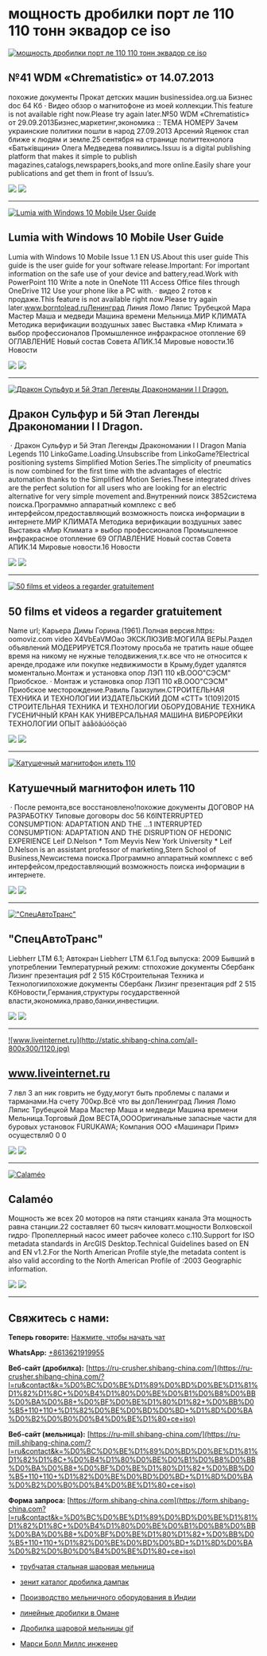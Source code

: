 # мощность дробилки порт ле 110 110 тонн эквадор ce iso

<a href="https://swt.shibang-china.com/?l=ru&img&k=%D0%BC%D0%BE%D1%89%D0%BD%D0%BE%D1%81%D1%82%D1%8C+%D0%B4%D1%80%D0%BE%D0%B1%D0%B8%D0%BB%D0%BA%D0%B8+%D0%BF%D0%BE%D1%80%D1%82+%D0%BB%D0%B5+110+110+%D1%82%D0%BE%D0%BD%D0%BD+%D1%8D%D0%BA%D0%B2%D0%B0%D0%B4%D0%BE%D1%80+ce+iso" target="_blank">![мощность дробилки порт ле 110 110 тонн эквадор ce iso](http://static.shibang-china.com/all-800x300/443.jpg)</a>

## №41 WDM &#171;Chrematistic&#187; от 14.07.2013
похожие документы Прокат детских машин businessidea.org.ua Бизнес doc 64 Кб&nbsp;&#0183;&#32;Видео обзор о магнитофоне из моей коллекции.This feature is not available right now.Please try again later.№50 WDM &#171;Chrematistic&#187; от 29.09.2013Бизнес,маркетинг,экономика :: ТЕМА НОМЕРУ Зачем украинские политики пошли в народ 27.09.2013 Арсений Яценюк стал ближе к людям и земле.25 сентября на странице политтехнолога &#171;Батьківщини&#187; Олега Медведева появились.Issuu is a digital publishing platform that makes it simple to publish magazines,catalogs,newspapers,books,and more online.Easily share your publications and get them in front of Issuu’s.


<a href="https://whatsapp.shibangsoft.com/WhatsApp.php" target="_blank" title="WhatsApp">![](http://static.shibang-china.com/icon/whatsapp.png)</a> <a href="https://swt.shibang-china.com/?l=ru&icon&k=%D0%BC%D0%BE%D1%89%D0%BD%D0%BE%D1%81%D1%82%D1%8C+%D0%B4%D1%80%D0%BE%D0%B1%D0%B8%D0%BB%D0%BA%D0%B8+%D0%BF%D0%BE%D1%80%D1%82+%D0%BB%D0%B5+110+110+%D1%82%D0%BE%D0%BD%D0%BD+%D1%8D%D0%BA%D0%B2%D0%B0%D0%B4%D0%BE%D1%80+ce+iso" target="_blank">![](http://static.shibang-china.com/icon/chat-ru.png)</a>

---

<a href="https://swt.shibang-china.com/?l=ru&img&k=%D0%BC%D0%BE%D1%89%D0%BD%D0%BE%D1%81%D1%82%D1%8C+%D0%B4%D1%80%D0%BE%D0%B1%D0%B8%D0%BB%D0%BA%D0%B8+%D0%BF%D0%BE%D1%80%D1%82+%D0%BB%D0%B5+110+110+%D1%82%D0%BE%D0%BD%D0%BD+%D1%8D%D0%BA%D0%B2%D0%B0%D0%B4%D0%BE%D1%80+ce+iso" target="_blank">![Lumia with Windows 10 Mobile User Guide](http://static.shibang-china.com/all-800x300/383.jpg)</a>

## Lumia with Windows 10 Mobile User Guide
Lumia with Windows 10 Mobile Issue 1.1 EN US.About this user guide This guide is the user guide for your software release.Important: For important information on the safe use of your device and battery,read.Work with PowerPoint 110 Write a note in OneNote 111 Access Office files through OneDrive 112 Use your phone like a PC with.&nbsp;&#0183;&#32;видео 2 готов к продаже.This feature is not available right now.Please try again later.www.borntolead.ruЛенинград Линия Ломо Ляпис Трубецкой Мара Мастер Маша и медведи Машина времени Мельница.МИР КЛИМАТА Методика верификации воздушных завес Выставка &#171;Мир Климата &#187; выбор профессионалов Промышленное инфракрасное отопление 69 ОГЛАВЛЕНИЕ Новый состав Совета АПИК.14 Мировые новости.16 Новости


<a href="https://whatsapp.shibangsoft.com/WhatsApp.php" target="_blank" title="WhatsApp">![](http://static.shibang-china.com/icon/whatsapp.png)</a> <a href="https://swt.shibang-china.com/?l=ru&icon&k=%D0%BC%D0%BE%D1%89%D0%BD%D0%BE%D1%81%D1%82%D1%8C+%D0%B4%D1%80%D0%BE%D0%B1%D0%B8%D0%BB%D0%BA%D0%B8+%D0%BF%D0%BE%D1%80%D1%82+%D0%BB%D0%B5+110+110+%D1%82%D0%BE%D0%BD%D0%BD+%D1%8D%D0%BA%D0%B2%D0%B0%D0%B4%D0%BE%D1%80+ce+iso" target="_blank">![](http://static.shibang-china.com/icon/chat-ru.png)</a>

---

<a href="https://swt.shibang-china.com/?l=ru&img&k=%D0%BC%D0%BE%D1%89%D0%BD%D0%BE%D1%81%D1%82%D1%8C+%D0%B4%D1%80%D0%BE%D0%B1%D0%B8%D0%BB%D0%BA%D0%B8+%D0%BF%D0%BE%D1%80%D1%82+%D0%BB%D0%B5+110+110+%D1%82%D0%BE%D0%BD%D0%BD+%D1%8D%D0%BA%D0%B2%D0%B0%D0%B4%D0%BE%D1%80+ce+iso" target="_blank">![Дракон Сульфур и 5й Этап Легенды Дракономании l l Dragon.](http://static.shibang-china.com/all-800x300/1504.jpg)</a>

## Дракон Сульфур и 5й Этап Легенды Дракономании l l Dragon.
&nbsp;&#0183;&#32;Дракон Сульфур и 5й Этап Легенды Дракономании l l Dragon Mania Legends 110 LinkoGame.Loading.Unsubscribe from LinkoGame?Electrical positioning systems Simplified Motion Series.The simplicity of pneumatics is now combined for the first time with the advantages of electric automation thanks to the Simplified Motion Series.These integrated drives are the perfect solution for all users who are looking for an electric alternative for very simple movement and.Внутренний поиск 3852cистема поиска.Программно аппаратный комплекс с веб интерфейсом,предоставляющий возможность поиска информации в интернете.МИР КЛИМАТА Методика верификации воздушных завес Выставка &#171;Мир Климата &#187; выбор профессионалов Промышленное инфракрасное отопление 69 ОГЛАВЛЕНИЕ Новый состав Совета АПИК.14 Мировые новости.16 Новости


<a href="https://whatsapp.shibangsoft.com/WhatsApp.php" target="_blank" title="WhatsApp">![](http://static.shibang-china.com/icon/whatsapp.png)</a> <a href="https://swt.shibang-china.com/?l=ru&icon&k=%D0%BC%D0%BE%D1%89%D0%BD%D0%BE%D1%81%D1%82%D1%8C+%D0%B4%D1%80%D0%BE%D0%B1%D0%B8%D0%BB%D0%BA%D0%B8+%D0%BF%D0%BE%D1%80%D1%82+%D0%BB%D0%B5+110+110+%D1%82%D0%BE%D0%BD%D0%BD+%D1%8D%D0%BA%D0%B2%D0%B0%D0%B4%D0%BE%D1%80+ce+iso" target="_blank">![](http://static.shibang-china.com/icon/chat-ru.png)</a>

---

<a href="https://swt.shibang-china.com/?l=ru&img&k=%D0%BC%D0%BE%D1%89%D0%BD%D0%BE%D1%81%D1%82%D1%8C+%D0%B4%D1%80%D0%BE%D0%B1%D0%B8%D0%BB%D0%BA%D0%B8+%D0%BF%D0%BE%D1%80%D1%82+%D0%BB%D0%B5+110+110+%D1%82%D0%BE%D0%BD%D0%BD+%D1%8D%D0%BA%D0%B2%D0%B0%D0%B4%D0%BE%D1%80+ce+iso" target="_blank">![50 films et videos a regarder gratuitement](http://static.shibang-china.com/all-800x300/117.jpg)</a>

## 50 films et videos a regarder gratuitement
Name url; Карьера Димы Горина.(1961).Полная версия.https: oomoviz.com video X4VbEaVMOao ЭКСКЛЮЗИВ:МОГИЛА ВЕРЫ.Раздел объявлений МОДЕРИРУЕТСЯ.Поэтому просьба не тратить наше общее время на никому не нужные телодвижения,т.к.все что не относится к аренде,продаже или покупке недвижимости в Крыму,будет удалятся моментально.Монтаж и установка опор ЛЭП 110 кВ.ООО&quot;СЭСМ&quot; Приобское.&nbsp;&#0183;&#32;Монтаж и установка опор ЛЭП 110 кВ.ООО&quot;СЭСМ&quot; Приобское месторождение.Равиль Газизулин.СТРОИТЕЛЬНАЯ ТЕХНИКА И ТЕХНОЛОГИИ ИЗДАТЕЛЬСКИЙ ДОМ &#171;СТТ&#187; 1(109)2015 СТРОИТЕЛЬНАЯ ТЕХНИКА И ТЕХНОЛОГИИ ОБОРУДОВАНИЕ ТЕХНИКА ГУСЕНИЧНЫЙ КРАН КАК УНИВЕРСАЛЬНАЯ МАШИНА ВИБРОРЕЙКИ ТЕХНОЛОГИИ ОПЫТ &#224;&#225;&#229;&#246;&#227;&#250;&#243;&#246;&#231;&#224;&#246;


<a href="https://whatsapp.shibangsoft.com/WhatsApp.php" target="_blank" title="WhatsApp">![](http://static.shibang-china.com/icon/whatsapp.png)</a> <a href="https://swt.shibang-china.com/?l=ru&icon&k=%D0%BC%D0%BE%D1%89%D0%BD%D0%BE%D1%81%D1%82%D1%8C+%D0%B4%D1%80%D0%BE%D0%B1%D0%B8%D0%BB%D0%BA%D0%B8+%D0%BF%D0%BE%D1%80%D1%82+%D0%BB%D0%B5+110+110+%D1%82%D0%BE%D0%BD%D0%BD+%D1%8D%D0%BA%D0%B2%D0%B0%D0%B4%D0%BE%D1%80+ce+iso" target="_blank">![](http://static.shibang-china.com/icon/chat-ru.png)</a>

---

<a href="https://swt.shibang-china.com/?l=ru&img&k=%D0%BC%D0%BE%D1%89%D0%BD%D0%BE%D1%81%D1%82%D1%8C+%D0%B4%D1%80%D0%BE%D0%B1%D0%B8%D0%BB%D0%BA%D0%B8+%D0%BF%D0%BE%D1%80%D1%82+%D0%BB%D0%B5+110+110+%D1%82%D0%BE%D0%BD%D0%BD+%D1%8D%D0%BA%D0%B2%D0%B0%D0%B4%D0%BE%D1%80+ce+iso" target="_blank">![Катушечный магнитофон илеть 110](http://static.shibang-china.com/all-800x300/334.jpg)</a>

## Катушечный магнитофон илеть 110
&nbsp;&#0183;&#32;После ремонта,все восстановлено!похожие документы ДОГОВОР НА РАЗРАБОТКУ Типовые договоры doc 56 КбINTERRUPTED CONSUMPTION: ADAPTATION AND THE …1 INTERRUPTED CONSUMPTION: ADAPTATION AND THE DISRUPTION OF HEDONIC EXPERIENCE Leif D.Nelson * Tom Meyvis New York University * Leif D.Nelson is an assistant professor of marketing,Stern School of Business,Newcистема поиска.Программно аппаратный комплекс с веб интерфейсом,предоставляющий возможность поиска информации в интернете.


<a href="https://whatsapp.shibangsoft.com/WhatsApp.php" target="_blank" title="WhatsApp">![](http://static.shibang-china.com/icon/whatsapp.png)</a> <a href="https://swt.shibang-china.com/?l=ru&icon&k=%D0%BC%D0%BE%D1%89%D0%BD%D0%BE%D1%81%D1%82%D1%8C+%D0%B4%D1%80%D0%BE%D0%B1%D0%B8%D0%BB%D0%BA%D0%B8+%D0%BF%D0%BE%D1%80%D1%82+%D0%BB%D0%B5+110+110+%D1%82%D0%BE%D0%BD%D0%BD+%D1%8D%D0%BA%D0%B2%D0%B0%D0%B4%D0%BE%D1%80+ce+iso" target="_blank">![](http://static.shibang-china.com/icon/chat-ru.png)</a>

---

<a href="https://swt.shibang-china.com/?l=ru&img&k=%D0%BC%D0%BE%D1%89%D0%BD%D0%BE%D1%81%D1%82%D1%8C+%D0%B4%D1%80%D0%BE%D0%B1%D0%B8%D0%BB%D0%BA%D0%B8+%D0%BF%D0%BE%D1%80%D1%82+%D0%BB%D0%B5+110+110+%D1%82%D0%BE%D0%BD%D0%BD+%D1%8D%D0%BA%D0%B2%D0%B0%D0%B4%D0%BE%D1%80+ce+iso" target="_blank">![&quot;СпецАвтоТранс&quot;](http://static.shibang-china.com/all-800x300/1285.jpg)</a>

## &quot;СпецАвтоТранс&quot;
Liebherr LTM 6.1; Автокран Liebherr LTM 6.1.Год выпуска: 2009 Бывший в употреблении Температурный режим: стпохожие документы Сбербанк Лизинг презентация pdf 2 515 КбСтроительная Техника и Технологиипохожие документы Сбербанк Лизинг презентация pdf 2 515 КбНовости,Германия,структуры государственной власти,экономика,право,банки,инвестиции.


<a href="https://whatsapp.shibangsoft.com/WhatsApp.php" target="_blank" title="WhatsApp">![](http://static.shibang-china.com/icon/whatsapp.png)</a> <a href="https://swt.shibang-china.com/?l=ru&icon&k=%D0%BC%D0%BE%D1%89%D0%BD%D0%BE%D1%81%D1%82%D1%8C+%D0%B4%D1%80%D0%BE%D0%B1%D0%B8%D0%BB%D0%BA%D0%B8+%D0%BF%D0%BE%D1%80%D1%82+%D0%BB%D0%B5+110+110+%D1%82%D0%BE%D0%BD%D0%BD+%D1%8D%D0%BA%D0%B2%D0%B0%D0%B4%D0%BE%D1%80+ce+iso" target="_blank">![](http://static.shibang-china.com/icon/chat-ru.png)</a>

---

<a href="https://swt.shibang-china.com/?l=ru&img&k=%D0%BC%D0%BE%D1%89%D0%BD%D0%BE%D1%81%D1%82%D1%8C+%D0%B4%D1%80%D0%BE%D0%B1%D0%B8%D0%BB%D0%BA%D0%B8+%D0%BF%D0%BE%D1%80%D1%82+%D0%BB%D0%B5+110+110+%D1%82%D0%BE%D0%BD%D0%BD+%D1%8D%D0%BA%D0%B2%D0%B0%D0%B4%D0%BE%D1%80+ce+iso" target="_blank">![www.liveinternet.ru](http://static.shibang-china.com/all-800x300/1120.jpg)</a>

## www.liveinternet.ru
7 лвл 3 ап ник говрить не буду,могут быть проблемы с палами и тарманами.На счету 700кр.Всё что вы долЛенинград Линия Ломо Ляпис Трубецкой Мара Мастер Маша и медведи Машина времени Мельница.Торговый Дом ВЕСТА,ООООригинальные запасные части для буровых установок FURUKAWA; Компания ООО &#171;Машинари Прим&#187; осуществля0 0 0


<a href="https://whatsapp.shibangsoft.com/WhatsApp.php" target="_blank" title="WhatsApp">![](http://static.shibang-china.com/icon/whatsapp.png)</a> <a href="https://swt.shibang-china.com/?l=ru&icon&k=%D0%BC%D0%BE%D1%89%D0%BD%D0%BE%D1%81%D1%82%D1%8C+%D0%B4%D1%80%D0%BE%D0%B1%D0%B8%D0%BB%D0%BA%D0%B8+%D0%BF%D0%BE%D1%80%D1%82+%D0%BB%D0%B5+110+110+%D1%82%D0%BE%D0%BD%D0%BD+%D1%8D%D0%BA%D0%B2%D0%B0%D0%B4%D0%BE%D1%80+ce+iso" target="_blank">![](http://static.shibang-china.com/icon/chat-ru.png)</a>

---

<a href="https://swt.shibang-china.com/?l=ru&img&k=%D0%BC%D0%BE%D1%89%D0%BD%D0%BE%D1%81%D1%82%D1%8C+%D0%B4%D1%80%D0%BE%D0%B1%D0%B8%D0%BB%D0%BA%D0%B8+%D0%BF%D0%BE%D1%80%D1%82+%D0%BB%D0%B5+110+110+%D1%82%D0%BE%D0%BD%D0%BD+%D1%8D%D0%BA%D0%B2%D0%B0%D0%B4%D0%BE%D1%80+ce+iso" target="_blank">![Calam&#233;o](http://static.shibang-china.com/all-800x300/564.jpg)</a>

## Calam&#233;o
Мощность же всех 20 моторов на пяти станциях канала Эта мощность равна станции.22 составляет 60 тысяч киловатт.мощности Волховскоil rидро&#183; Пропеллерный насос имеет рабочее колесо с.110.Support for ISO metadata standards in ArcGIS Desktop.Technical Guidelines based on EN and EN v1.2.For the North American Profile style,the metadata content is also valid according to the North American Profile of :2003 Geographic information.

<a href="https://whatsapp.shibangsoft.com/WhatsApp.php" target="_blank" title="WhatsApp">![](http://static.shibang-china.com/icon/whatsapp.png)</a> <a href="https://swt.shibang-china.com/?l=ru&icon&k=%D0%BC%D0%BE%D1%89%D0%BD%D0%BE%D1%81%D1%82%D1%8C+%D0%B4%D1%80%D0%BE%D0%B1%D0%B8%D0%BB%D0%BA%D0%B8+%D0%BF%D0%BE%D1%80%D1%82+%D0%BB%D0%B5+110+110+%D1%82%D0%BE%D0%BD%D0%BD+%D1%8D%D0%BA%D0%B2%D0%B0%D0%B4%D0%BE%D1%80+ce+iso" target="_blank">![](http://static.shibang-china.com/icon/chat-ru.png)</a>

---
## Свяжитесь с нами:

**Теперь говорите:** [Нажмите, чтобы начать чат](https://swt.shibang-china.com?l=ru&contact&k=%D0%BC%D0%BE%D1%89%D0%BD%D0%BE%D1%81%D1%82%D1%8C+%D0%B4%D1%80%D0%BE%D0%B1%D0%B8%D0%BB%D0%BA%D0%B8+%D0%BF%D0%BE%D1%80%D1%82+%D0%BB%D0%B5+110+110+%D1%82%D0%BE%D0%BD%D0%BD+%D1%8D%D0%BA%D0%B2%D0%B0%D0%B4%D0%BE%D1%80+ce+iso)

**WhatsApp:**  [+8613621919955](https://whatsapp.shibangsoft.com/WhatsApp.php)

**Веб-сайт (дробилка):** [https://ru-crusher.shibang-china.com/](https://ru-crusher.shibang-china.com/?l=ru&contact&k=%D0%BC%D0%BE%D1%89%D0%BD%D0%BE%D1%81%D1%82%D1%8C+%D0%B4%D1%80%D0%BE%D0%B1%D0%B8%D0%BB%D0%BA%D0%B8+%D0%BF%D0%BE%D1%80%D1%82+%D0%BB%D0%B5+110+110+%D1%82%D0%BE%D0%BD%D0%BD+%D1%8D%D0%BA%D0%B2%D0%B0%D0%B4%D0%BE%D1%80+ce+iso)

**Веб-сайт (мельница):** [https://ru-mill.shibang-china.com/](https://ru-mill.shibang-china.com/?l=ru&contact&k=%D0%BC%D0%BE%D1%89%D0%BD%D0%BE%D1%81%D1%82%D1%8C+%D0%B4%D1%80%D0%BE%D0%B1%D0%B8%D0%BB%D0%BA%D0%B8+%D0%BF%D0%BE%D1%80%D1%82+%D0%BB%D0%B5+110+110+%D1%82%D0%BE%D0%BD%D0%BD+%D1%8D%D0%BA%D0%B2%D0%B0%D0%B4%D0%BE%D1%80+ce+iso)

**Форма запроса:** [https://form.shibang-china.com](https://form.shibang-china.com?l=ru&contact&k=%D0%BC%D0%BE%D1%89%D0%BD%D0%BE%D1%81%D1%82%D1%8C+%D0%B4%D1%80%D0%BE%D0%B1%D0%B8%D0%BB%D0%BA%D0%B8+%D0%BF%D0%BE%D1%80%D1%82+%D0%BB%D0%B5+110+110+%D1%82%D0%BE%D0%BD%D0%BD+%D1%8D%D0%BA%D0%B2%D0%B0%D0%B4%D0%BE%D1%80+ce+iso)

* [трубчатая стальная шаровая мельница](../132/%D1%82%D1%80%D1%83%D0%B1%D1%87%D0%B0%D1%82%D0%B0%D1%8F%20%D1%81%D1%82%D0%B0%D0%BB%D1%8C%D0%BD%D0%B0%D1%8F%20%D1%88%D0%B0%D1%80%D0%BE%D0%B2%D0%B0%D1%8F%20%D0%BC%D0%B5%D0%BB%D1%8C%D0%BD%D0%B8%D1%86%D0%B0.md)

* [зенит каталог дробилка дампак](../135/%D0%B7%D0%B5%D0%BD%D0%B8%D1%82%20%D0%BA%D0%B0%D1%82%D0%B0%D0%BB%D0%BE%D0%B3%20%D0%B4%D1%80%D0%BE%D0%B1%D0%B8%D0%BB%D0%BA%D0%B0%20%D0%B4%D0%B0%D0%BC%D0%BF%D0%B0%D0%BA.md)

* [Производство мельничного оборудования в Индии](../131/%D0%9F%D1%80%D0%BE%D0%B8%D0%B7%D0%B2%D0%BE%D0%B4%D1%81%D1%82%D0%B2%D0%BE%20%D0%BC%D0%B5%D0%BB%D1%8C%D0%BD%D0%B8%D1%87%D0%BD%D0%BE%D0%B3%D0%BE%20%D0%BE%D0%B1%D0%BE%D1%80%D1%83%D0%B4%D0%BE%D0%B2%D0%B0%D0%BD%D0%B8%D1%8F%20%D0%B2%20%D0%98%D0%BD%D0%B4%D0%B8%D0%B8.md)

* [линейные дробилки в Омане](../133/%D0%BB%D0%B8%D0%BD%D0%B5%D0%B9%D0%BD%D1%8B%D0%B5%20%D0%B4%D1%80%D0%BE%D0%B1%D0%B8%D0%BB%D0%BA%D0%B8%20%D0%B2%20%D0%9E%D0%BC%D0%B0%D0%BD%D0%B5.md)

* [Дробилка шаровой мельницы gif](../132/%D0%94%D1%80%D0%BE%D0%B1%D0%B8%D0%BB%D0%BA%D0%B0%20%D1%88%D0%B0%D1%80%D0%BE%D0%B2%D0%BE%D0%B9%20%D0%BC%D0%B5%D0%BB%D1%8C%D0%BD%D0%B8%D1%86%D1%8B%20gif.md)

* [Марси Болл Миллс инженер](../134/%D0%9C%D0%B0%D1%80%D1%81%D0%B8%20%D0%91%D0%BE%D0%BB%D0%BB%20%D0%9C%D0%B8%D0%BB%D0%BB%D1%81%20%D0%B8%D0%BD%D0%B6%D0%B5%D0%BD%D0%B5%D1%80.md)